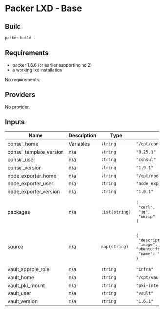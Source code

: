 # Packer LXD - Base

## Build
```bash
packer build .
```

## Requirements
* packer 1.6.6 (or earlier supporting hcl2)
* a working lxd installation

No requirements.

## Providers

No provider.

## Inputs

| Name | Description | Type | Default | Required |
|------|-------------|------|---------|:--------:|
| consul\_home | Variables | `string` | `"/opt/consul"` | no |
| consul\_template\_version | n/a | `string` | `"0.25.1"` | no |
| consul\_user | n/a | `string` | `"consul"` | no |
| consul\_version | n/a | `string` | `"1.9.1"` | no |
| node\_exporter\_home | n/a | `string` | `"/opt/node_exporter"` | no |
| node\_exporter\_user | n/a | `string` | `"node_exporter"` | no |
| node\_exporter\_version | n/a | `string` | `"1.0.1"` | no |
| packages | n/a | `list(string)` | <pre>[<br>  "curl",<br>  "jq",<br>  "unzip"<br>]</pre> | no |
| source | n/a | `map(string)` | <pre>{<br>  "description": "Base image - Ubuntu 20.04",<br>  "image": "ubuntu:focal",<br>  "name": "base-ubuntu-focal"<br>}</pre> | no |
| vault\_approle\_role | n/a | `string` | `"infra"` | no |
| vault\_home | n/a | `string` | `"/opt/vault"` | no |
| vault\_pki\_mount | n/a | `string` | `"pki-intermediate-ca"` | no |
| vault\_user | n/a | `string` | `"vault"` | no |
| vault\_version | n/a | `string` | `"1.6.1"` | no |
